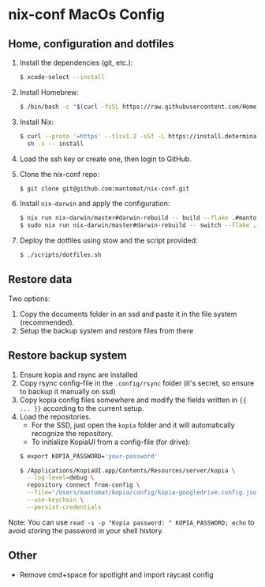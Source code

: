 # nix-conf MacOs Config

## Home, configuration and dotfiles
1. Install the dependencies (git, etc.):
	```bash
	$ xcode-select --install
	```

2. Install Homebrew:
	```bash
	$ /bin/bash -c "$(curl -fsSL https://raw.githubusercontent.com/Homebrew/install/HEAD/install.sh)"
	```

3. Install Nix:
	```bash
	$ curl --proto '=https' --tlsv1.2 -sSf -L https://install.determinate.systems/nix | \
	  sh -s -- install
	```

4. Load the ssh key or create one, then login to GitHub.

5. Clone the nix-conf repo:
	```bash
	$ git clone git@github.com:mantomat/nix-conf.git
	```

6. Install `nix-darwin` and apply the configuration:
	```bash
	$ nix run nix-darwin/master#darwin-rebuild -- build --flake .#mantomat
	$ sudo nix run nix-darwin/master#darwin-rebuild -- switch --flake .#mantomat
	```

7. Deploy the dotfiles using stow and the script provided:
	```bash
	$ ./scripts/dotfiles.sh
	```

## Restore data
Two options:
1. Copy the documents folder in an ssd and paste it in the file system (recommended).
2. Setup the backup system and restore files from there

## Restore backup system
1. Ensure kopia and rsync are installed
2. Copy rsync config-file in the `.config/rsync` folder (it's secret, so ensure to backup it manually on ssd)
3. Copy kopia config files somewhere and modify the fields written in `{{ ... }}` according to the current setup.
4. Load the repositories.
	- For the SSD, just open the `kopia` folder and it will automatically recognize the repository.
	- To initialize KopiaUI from a config-file (for drive):
	```bash
	$ export KOPIA_PASSWORD='your-password'
	
	$ /Applications/KopiaUI.app/Contents/Resources/server/kopia \
	  --log-level=debug \
	  repository connect from-config \
	  --file="/Users/mantomat/kopia/config/kopia-googledrive.config.json" \
	  --use-keychain \
	  --persist-credentials
	```

Note: You can use `read -s -p "Kopia password: " KOPIA_PASSWORD; echo` to avoid storing the password in your shell history.

## Other
- Remove cmd+space for spotlight and import raycast config
